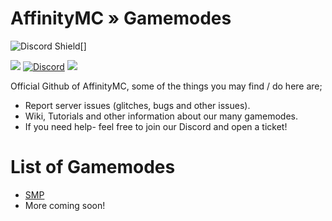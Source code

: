 # AffinityMC » Gamemodes

 ![Discord Shield](https://discordapp.com/api/guilds/498196968535752724/widget.png?style=shield)[]
 
![](https://visitor-badge.glitch.me/badge?page_id=affinitynetwork.gamemodes) [![Discord](https://discordapp.com/api/guilds/498196968535752724/widget.png?style=shield)](https://www.discord.affinitymc.net) ![](https://img.shields.io/badge/Server-Online-brightgreen)

Official Github of AffinityMC, some of the things you may find / do here are;
- Report server issues (glitches, bugs and other issues).
- Wiki, Tutorials and other information about our many gamemodes.
- If you need help- feel free to join our Discord and open a ticket!

# List of Gamemodes
- [SMP](https://github.com/AffinityNetwork/Gamemodes/wiki)
- More coming soon!
